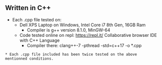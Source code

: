 ## Written in C++
   * Each .cpp file tested on:
     * Dell XPS Laptop on Windows, Intel Core i7 8th Gen, 16GB Ram
       * Compiler is g++ version 8.1.0, MinGW-64
     * Code tested online on repl: https://repl.it/ Collaborative browser IDE with C++ Language
       * Compiler there: clang++-7 -pthread -std=c++17 -o *.cpp

    * Each .cpp file included has been twice tested on the above mentionned conditions.
